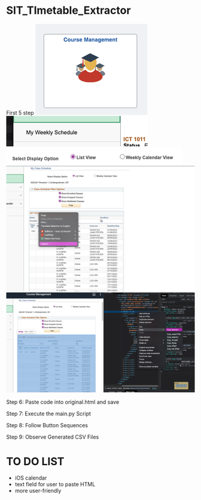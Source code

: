 # SIT_TImetable_Extractor

First 5 step
![alt text](./instruction_image/one.png)
![alt text](./instruction_image/two.png)
![alt text](./instruction_image/three.png)
![alt text](./instruction_image/four.png)
![alt text](./instruction_image/five.png)

Step 6: Paste code into original.html and save

Step 7: Execute the main.py Script

Step 8: Follow Button Sequences

Step 9: Observe Generated CSV Files

# TO DO LIST

- iOS calendar
- text field for user to paste HTML
- more user-friendly

